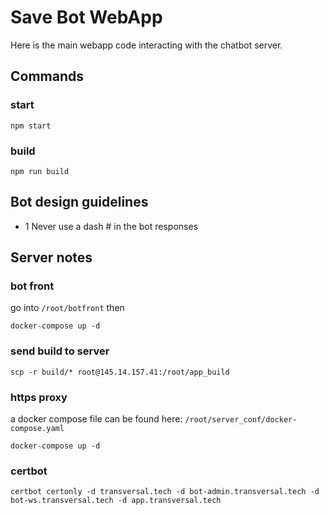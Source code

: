 # Save Bot WebApp

Here is the main webapp code interacting with the chatbot server.

## Commands

### start

`npm start`

### build 

`npm run build`

## Bot design guidelines

- 1 Never use a dash # in the bot responses 

## Server notes

### bot front

go into `/root/botfront` then
 
`docker-compose up -d`

### send build to server

`scp -r build/* root@145.14.157.41:/root/app_build`

### https proxy

a docker compose file can be found here: `/root/server_conf/docker-compose.yaml`

`docker-compose up -d`

### certbot

`certbot certonly -d transversal.tech -d bot-admin.transversal.tech -d bot-ws.transversal.tech -d app.transversal.tech`


